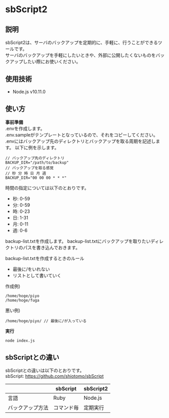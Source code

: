 # sbScript2

##  説明
sbScript2は、サーバのバックアップを定期的に、手軽に、行うことができるツールです。  
サーバのバックアップを手軽にしたいときや、外部に公開したくないものをバックアップしたい際にお使いください。

## 使用技術
- Node.js v10.11.0

## 使い方
__事前準備__  
.envを作成します。  
.env.sampleがテンプレートとなっているので、それをコピーしてください。  
.envにはバックアップ先のディレクトリとバックアップを取る周期を記述します。
以下に例を示します。
```
// バックアップ先のディレクトリ
BACKUP_DIR="/path/to/backup"
// バックアップを取る感覚
// 秒 分 時 日 月 週
BACKUP_DIR="00 00 00 * * *"
```
時間の指定については以下のとおりです。
- 秒: 0-59
- 分: 0-59
- 時: 0-23
- 日: 1-31
- 月: 0-11
- 週: 0-6

backup-list.txtを作成します。
backup-list.txtにバックアップを取りたいディレクトリのパスを書き込んでおきます。  

backup-list.txtを作成するときのルール  
- 最後に/をいれない
- リストとして書いていく
 
作成例)
```
/home/hoge/piyo
/home/hoge/fuga
```

悪い例)
```
/home/hoge/piyo/ // 最後に/が入っている
```

__実行__
```
node index.js
```

## sbScriptとの違い
sbScriptとの違いは以下のとおりです。   
sbScript: https://github.com/shiotomo/sbScript

|              |sbScript|sbScript2|
|--------------|--------|---------|
|言語           |Ruby    |Node.js  |
|バックアップ方法 |コマンド毎 |定期実行 |

